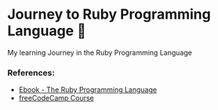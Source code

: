 # Journey to Ruby Programming Language 💎

My learning Journey in the Ruby Programming Language

### References: 

- [Ebook - The Ruby Programming Language](https://www.oreilly.com/library/view/the-ruby-programming/9780596516178/)
- [freeCodeCamp Course](https://www.youtube.com/watch?v=t_ispmWmdjY&t=736s)